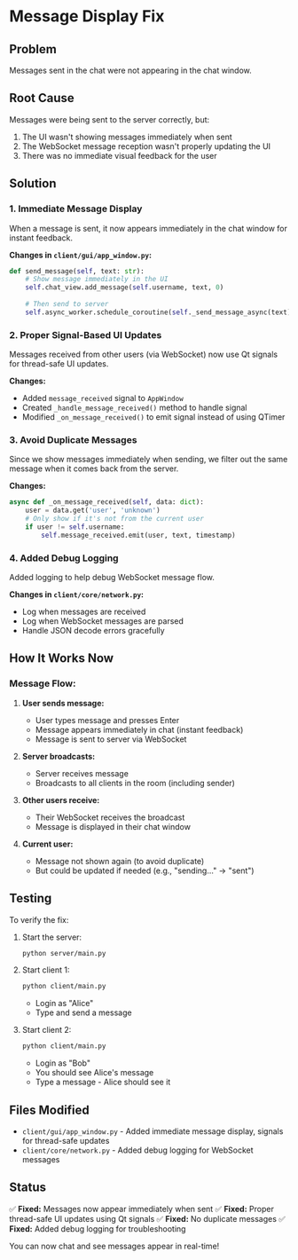 # Message Display Fix

## Problem
Messages sent in the chat were not appearing in the chat window.

## Root Cause
Messages were being sent to the server correctly, but:
1. The UI wasn't showing messages immediately when sent
2. The WebSocket message reception wasn't properly updating the UI
3. There was no immediate visual feedback for the user

## Solution

### 1. **Immediate Message Display**
When a message is sent, it now appears immediately in the chat window for instant feedback.

**Changes in `client/gui/app_window.py`:**
```python
def send_message(self, text: str):
    # Show message immediately in the UI
    self.chat_view.add_message(self.username, text, 0)
    
    # Then send to server
    self.async_worker.schedule_coroutine(self._send_message_async(text))
```

### 2. **Proper Signal-Based UI Updates**
Messages received from other users (via WebSocket) now use Qt signals for thread-safe UI updates.

**Changes:**
- Added `message_received` signal to `AppWindow`
- Created `_handle_message_received()` method to handle signal
- Modified `_on_message_received()` to emit signal instead of using QTimer

### 3. **Avoid Duplicate Messages**
Since we show messages immediately when sending, we filter out the same message when it comes back from the server.

**Changes:**
```python
async def _on_message_received(self, data: dict):
    user = data.get('user', 'unknown')
    # Only show if it's not from the current user
    if user != self.username:
        self.message_received.emit(user, text, timestamp)
```

### 4. **Added Debug Logging**
Added logging to help debug WebSocket message flow.

**Changes in `client/core/network.py`:**
- Log when messages are received
- Log when WebSocket messages are parsed
- Handle JSON decode errors gracefully

## How It Works Now

### Message Flow:

1. **User sends message:**
   - User types message and presses Enter
   - Message appears immediately in chat (instant feedback)
   - Message is sent to server via WebSocket

2. **Server broadcasts:**
   - Server receives message
   - Broadcasts to all clients in the room (including sender)

3. **Other users receive:**
   - Their WebSocket receives the broadcast
   - Message is displayed in their chat window

4. **Current user:**
   - Message not shown again (to avoid duplicate)
   - But could be updated if needed (e.g., "sending..." → "sent")

## Testing

To verify the fix:

1. Start the server:
   ```bash
   python server/main.py
   ```

2. Start client 1:
   ```bash
   python client/main.py
   ```
   - Login as "Alice"
   - Type and send a message

3. Start client 2:
   ```bash
   python client/main.py
   ```
   - Login as "Bob"
   - You should see Alice's message
   - Type a message - Alice should see it

## Files Modified

- `client/gui/app_window.py` - Added immediate message display, signals for thread-safe updates
- `client/core/network.py` - Added debug logging for WebSocket messages

## Status

✅ **Fixed:** Messages now appear immediately when sent
✅ **Fixed:** Proper thread-safe UI updates using Qt signals
✅ **Fixed:** No duplicate messages
✅ **Fixed:** Added debug logging for troubleshooting

You can now chat and see messages appear in real-time!

